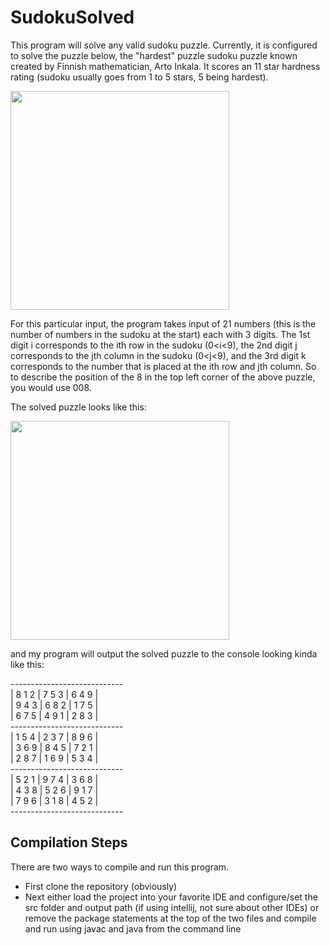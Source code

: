 # SudokuSolved 
This program will solve any valid sudoku puzzle. Currently, it is configured to solve the puzzle below, the "hardest" puzzle 
sudoku puzzle known created by Finnish mathematician, Arto Inkala. It scores an 11 star hardness rating (sudoku usually goes from
1 to 5 stars, 5 being hardest).

<img src="http://i.telegraph.co.uk/multimedia/archive/02260/Untitled-1_2260717b.jpg" width="350"/>

For this particular input, the program takes input of 21 numbers (this is the number of numbers in the sudoku at the start)
each with 3 digits. The 1st digit i corresponds to the ith row in the sudoku (0<i<9), the 2nd digit j corresponds to the 
jth column in the sudoku (0<j<9), and the 3rd digit k corresponds to the number that is placed at the ith row and jth column.
So to describe the position of the 8 in the top left corner of the above puzzle, you would use 008.

The solved puzzle looks like this:

<img src="http://i.telegraph.co.uk/multimedia/archive/02260/Untitled-1_2260725b.jpg" width="350"/>

and my program will output the solved puzzle to the console looking kinda like this:

\----------------------------<br>
| 8 1 2 | 7 5 3 | 6 4 9 |<br>
| 9 4 3 | 6 8 2 | 1 7 5 |<br>
| 6 7 5 | 4 9 1 | 2 8 3 |<br>
\----------------------------<br>
| 1 5 4 | 2 3 7 | 8 9 6 |<br>
| 3 6 9 | 8 4 5 | 7 2 1 |<br>
| 2 8 7 | 1 6 9 | 5 3 4 |<br>
\----------------------------<br>
| 5 2 1 | 9 7 4 | 3 6 8 |<br>
| 4 3 8 | 5 2 6 | 9 1 7 |<br>
| 7 9 6 | 3 1 8 | 4 5 2 |<br>
\----------------------------<br>

<h2>Compilation Steps</h2>

There are two ways to compile and run this program.
<ul>
  <li>First clone the repository (obviously)</li>
  <li>Next either load the project into your favorite IDE and configure/set the src folder and output path (if using intellij, not 
  sure about other IDEs) or remove the package statements at the top of the two files and compile and run using javac and java
  from the command line</li>
</ul>
